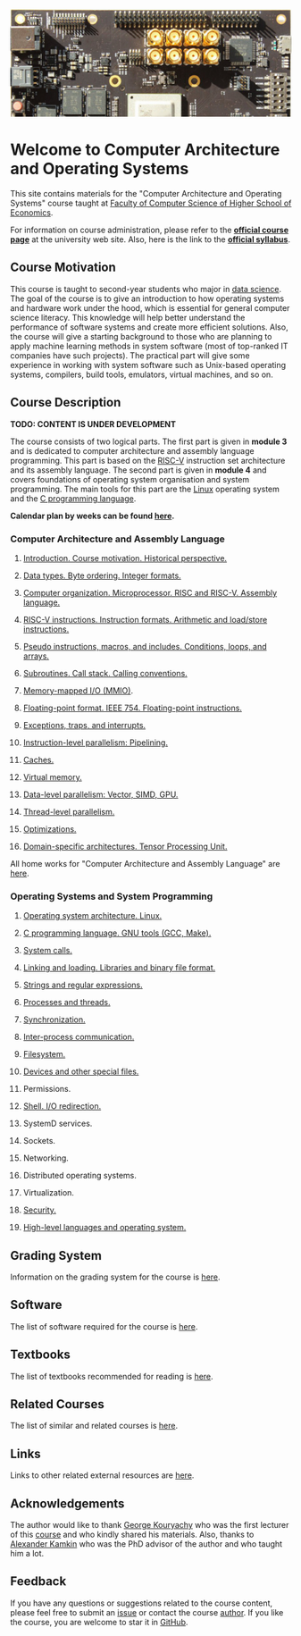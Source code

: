 ![SiFive HiFive Unleashed](images/hifive-unleashed-logo.png)

# Welcome to Computer Architecture and Operating Systems

This site contains materials for the "Computer Architecture and Operating Systems" course taught at
[Faculty of Computer Science of Higher School of Economics](https://cs.hse.ru/en/).

For information on course administration, please refer to the
__[official course page](http://wiki.cs.hse.ru/ACOS_DSBA_2020/2021)__ at the university web site.
Also, here is the link to the __[official syllabus](https://www.hse.ru/edu/courses/375268865)__.

## Course Motivation

This course is taught to second-year students who major in [data science](https://www.hse.ru/en/ba/data/).
The goal of the course is to give an introduction to how operating systems and hardware work under the hood,
which is essential for general computer science literacy.
This knowledge will help better understand the performance of software systems and create more efficient solutions.
Also, the course will give a starting background to those who are planning to apply machine learning methods
in system software (most of top-ranked IT companies have such projects).
The practical part will give some experience in working with system software such as Unix-based operating systems,
compilers, build tools, emulators, virtual machines, and so on. 

## Course Description

__TODO: CONTENT IS UNDER DEVELOPMENT__ 

The course consists of two logical parts.
The first part is given in __module 3__ and is dedicated to computer architecture and assembly language programming.
This part is based on the [RISC-V](https://en.wikipedia.org/wiki/RISC-V) instruction set architecture
and its assembly language.
The second part is given in __module 4__ and covers foundations of operating system organisation and system programming.
The main tools for this part are the [Linux](https://en.wikipedia.org/wiki/Linux) operating system and
the [C programming language](https://en.wikipedia.org/wiki/C_%28programming_language%29).

__Calendar plan by weeks can be found [here](calendar.md).__

### Computer Architecture and Assembly Language

1. [Introduction. Course motivation. Historical perspective.](part1ca/01_Introduction/lecture.md)

2. [Data types. Byte ordering. Integer formats.](part1ca/02_DataTypes/lecture.md)

3. [Computer organization. Microprocessor. RISC and RISC-V. Assembly language.](part1ca/03_CPU/lecture.md)

4. [RISC-V instructions. Instruction formats. Arithmetic and load/store instructions.](part1ca/04_Instructions/lecture.md)

5. [Pseudo instructions, macros, and includes. Conditions, loops, and arrays.](part1ca/05_MacrosBranchesArrays/lecture.md)

6. [Subroutines. Call stack. Calling conventions.](part1ca/06_CallStack/lecture.md)

7. [Memory-mapped I/O (MMIO)](part1ca/07_MMIO/lecture.md).

8. [Floating-point format. IEEE 754. Floating-point instructions.](part1ca/08_FP/lecture.md)

9. [Exceptions, traps, and interrupts.](part1ca/09_Exceptions/lecture.md)

10. [Instruction-level parallelism: Pipelining.](part1ca/10_Pipeline/lecture.md)

11. [Caches.](part1ca/11_Caches/lecture.md)

12. [Virtual memory.](part1ca/12_VM/lecture.md)

13. [Data-level parallelism: Vector, SIMD, GPU.](part1ca/13_DLP/lecture.md)

14. [Thread-level parallelism.](part1ca/14_TLP/lecture.md)

15. [Optimizations.](part1ca/15_Optimize/lecture.md)

16. [Domain-specific architectures. Tensor Processing Unit.](part1ca/16_TPU/lecture.md)

All home works for "Computer Architecture and Assembly Language" are [here](part1ca/hometasks.md).

### Operating Systems and System Programming

1. [Operating system architecture. Linux.](part2os/01_OS_Architecture/lecture.md)

2. [C programming language. GNU tools (GCC, Make).](part2os/02_C/lecture.md)

3. [System calls.](part2os/03_SystemCalls/lecture.md)

4. [Linking and loading. Libraries and binary file format.](part2os/04_Linking/lecture.md)

5. [Strings and regular expressions.](part2os/05_Strings/lecture.md)

6. [Processes and threads.](part2os/06_Processes/lecture.md)

7. [Synchronization.](part2os/07_Synch/lecture.md)

8. [Inter-process communication.](part2os/08_IPC/lecture.md)

9. [Filesystem.](part2os/09_Filesystem/lecture.md)

10. [Devices and other special files.](part2os/10_Devices/lecture.md)

11. Permissions.

12. [Shell. I/O redirection.](part2os/12_Shell/lecture.md)

13. SystemD services.

14. Sockets.

15. Networking.

16. Distributed operating systems.

17. Virtualization.

18. [Security.](part2os/18_Security/lecture.md)

19. [High-level languages and operating system.](part2os/19_Python/lecture.md)

## Grading System

Information on the grading system for the course is [here](grades.md).

## Software

The list of software required for the course is [here](software.md). 

## Textbooks

The list of textbooks recommended for reading is [here](books.md).

## Related Courses

The list of similar and related courses is [here](courses.md).

## Links

Links to other related external resources are [here](links.md).

## Acknowledgements

The author would like to thank [George Kouryachy](https://uneex.ru/) who was the first lecturer
of this [course](https://uneex.ru/HSE) and who kindly shared his materials.
Also, thanks to [Alexander Kamkin](https://www.hse.ru/org/persons/209608913)
who was the PhD advisor of the author and who taught him a lot.

## Feedback

If you have any questions or suggestions related to the course content, please feel free to submit
an [issue](https://github.com/andrewt0301/hse-acos-course/issues)
or contact the course [author](https://github.com/andrewt0301). 
If you like the course, you are welcome to star it in
[GitHub](https://github.com/andrewt0301/hse-acos-course).
